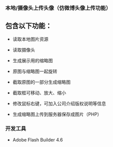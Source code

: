 ### 本地/摄像头上传头像（仿微博头像上传功能）

## 包含以下功能：

- 读取本地图片资源

- 读取摄像头

- 生成展示用的缩略图

- 原图与缩略图一起旋转

- 截取原图的一部分生成缩略图

- 截取框可移动、放大、缩小

- 修改鼠标右键，可加入公司介绍版权说明等信息

- 生成缩略图上传到服务器保存成图片（PHP）



### 开发工具

* Adobe Flash Builder 4.6